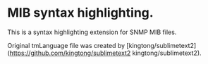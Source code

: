 # MIB syntax highlighting.

This is a syntax highlighting extension for SNMP MIB files.

Original tmLanguage file was created by [kingtong/sublimetext2](https://github.com/kingtong/sublimetext2 kingtong/sublimetext2).